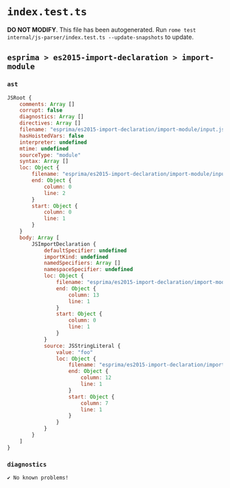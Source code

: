# `index.test.ts`

**DO NOT MODIFY**. This file has been autogenerated. Run `rome test internal/js-parser/index.test.ts --update-snapshots` to update.

## `esprima > es2015-import-declaration > import-module`

### `ast`

```javascript
JSRoot {
	comments: Array []
	corrupt: false
	diagnostics: Array []
	directives: Array []
	filename: "esprima/es2015-import-declaration/import-module/input.js"
	hasHoistedVars: false
	interpreter: undefined
	mtime: undefined
	sourceType: "module"
	syntax: Array []
	loc: Object {
		filename: "esprima/es2015-import-declaration/import-module/input.js"
		end: Object {
			column: 0
			line: 2
		}
		start: Object {
			column: 0
			line: 1
		}
	}
	body: Array [
		JSImportDeclaration {
			defaultSpecifier: undefined
			importKind: undefined
			namedSpecifiers: Array []
			namespaceSpecifier: undefined
			loc: Object {
				filename: "esprima/es2015-import-declaration/import-module/input.js"
				end: Object {
					column: 13
					line: 1
				}
				start: Object {
					column: 0
					line: 1
				}
			}
			source: JSStringLiteral {
				value: "foo"
				loc: Object {
					filename: "esprima/es2015-import-declaration/import-module/input.js"
					end: Object {
						column: 12
						line: 1
					}
					start: Object {
						column: 7
						line: 1
					}
				}
			}
		}
	]
}
```

### `diagnostics`

```
✔ No known problems!

```
